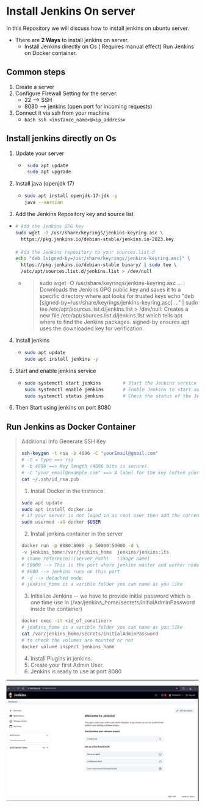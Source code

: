 # Install Jenkins On server

In this Repository we will discuss how to install jenkins on ubuntu server.

- There are **2 Ways** to install jenkins on server.
  - Install Jenkins directly on Os ( Requires manual effect)
   Run Jenkins on Docker container.

## Common steps

1. Create a server
2. Configure Firewall Setting for the server.
    - 22 --> SSH
    - 8080 --> jenkins (open port for incoming requests)
3. Connect it via ssh from your machine
   - ```bash ssh <instance_name>@<ip_address> ```   


## Install jenkins directly on Os

1. Update your server
    - ```bash
       sudo apt update
       sudo apt upgrade
       ```
2. Install java (openjdk 17)
    - ```bash
      sudo apt install openjdk-17-jdk -y
      java --version
      ```
3. Add the Jenkins Repository key and source list
  - ```bash
    # Add the Jenkins GPG key
    sudo wget -O /usr/share/keyrings/jenkins-keyring.asc \
      https://pkg.jenkins.io/debian-stable/jenkins.io-2023.key
    
    # Add the Jenkins repository to your sources.list.d
    echo "deb [signed-by=/usr/share/keyrings/jenkins-keyring.asc]" \
      https://pkg.jenkins.io/debian-stable binary/ | sudo tee \
      /etc/apt/sources.list.d/jenkins.list > /dev/null
    ```
    - > sudo wget -O /usr/share/keyrings/jenkins-keyring.asc ... : Downloads the Jenkins GPG public key and saves it to a specific directory where apt looks for trusted keys
      > echo "deb [signed-by=/usr/share/keyrings/jenkins-keyring.asc] ..." | sudo tee /etc/apt/sources.list.d/jenkins.list > /dev/null: Creates a new file /etc/apt/sources.list.d/jenkins.list which tells apt where to find the Jenkins packages. signed-by ensures apt uses the downloaded key for verification.

4. Install jenkins
   - ```bash
     sudo apt update
     sudo apt install jenkins -y
     ```
5. Start and enable jenkins service
   - ```bash
     sudo systemctl start jenkins        # Start the Jenkins service (if not already running)
     sudo systemctl enable jenkins       # Enable Jenkins to start automatically on boot
     sudo systemctl status jenkins       # Check the status of the Jenkins service
     ```
6. Then Start using jenkins on port 8080

## Run Jenkins as Docker Container

> Additional Info
>  Generate SSH Key
> ```bash
> ssh-keygen -t rsa -b 4096 -C "yourEmail@gmail.com"
> # -t = type ==> rsa
> # -b 4096 ==> Key length (4096 bits is secure).
> # -C "your_email@example.com" ==> A label for the key (often your email).
> cat ~/.ssh/id_rsa.pub
>```
>1. Install Docker in the instance.
>```bash
>sudo apt update
>sudo apt install docker.io
># if your server is not loged in as root user then add the current user to docker group
>sudo usermod -aG docker $USER
>```
>2. Install jenkins container in the server
>```bash
>docker run -p 8080:8080 -p 50000:50000 -d \
>-v jenkins_home:/var/jenkins_home  jenkins/jenkins:lts
># (name refernece):(server_Path)   (Image name)
># 50000 --> This is the port where jenkins master and worker nodes communicate, ( jenkins can be actually build and started as a cluster )
># 8080 --> jenkins runs on this port
># -d --> detached mode.
># jenkins_home is a varible folder you can name as you like
>```
>3. Initialize Jenkins
>  -- we have to provide initial password which is one time use in (/var/jenkins_home/secrets/initialAdminPassword inside the container)
>```bash
>docker exec -it <id_of_conatiner>
># jenkins_home is a varible folder you can name as you like
>cat /var/jenkins_home/secrets/initialAdminPassword
># to check the volumes are mounted or not
>docker volume inspect jenkins_home
>```
>4. Install Plugins in jenkins.
>5. Create your first Admin User.
>6. Jenkins is ready to use at port 8080

<hr>
   
![Jenkins Server](jenkins_server.png)






